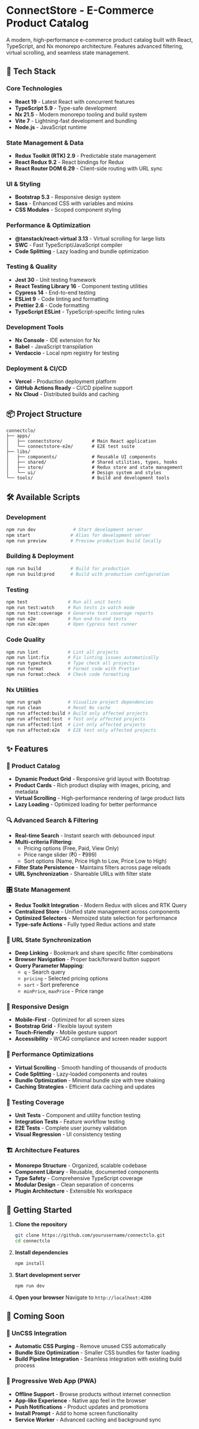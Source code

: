 # ConnectStore - E-Commerce Product Catalog

A modern, high-performance e-commerce product catalog built with React, TypeScript, and Nx monorepo architecture. Features advanced filtering, virtual scrolling, and seamless state management.

## 🚀 Tech Stack

### Core Technologies

- **React 19** - Latest React with concurrent features
- **TypeScript 5.9** - Type-safe development
- **Nx 21.5** - Modern monorepo tooling and build system
- **Vite 7** - Lightning-fast development and bundling
- **Node.js** - JavaScript runtime

### State Management & Data

- **Redux Toolkit (RTK) 2.9** - Predictable state management
- **React Redux 9.2** - React bindings for Redux
- **React Router DOM 6.29** - Client-side routing with URL sync

### UI & Styling

- **Bootstrap 5.3** - Responsive design system
- **Sass** - Enhanced CSS with variables and mixins
- **CSS Modules** - Scoped component styling

### Performance & Optimization

- **@tanstack/react-virtual 3.13** - Virtual scrolling for large lists
- **SWC** - Fast TypeScript/JavaScript compiler
- **Code Splitting** - Lazy loading and bundle optimization

### Testing & Quality

- **Jest 30** - Unit testing framework
- **React Testing Library 16** - Component testing utilities
- **Cypress 14** - End-to-end testing
- **ESLint 9** - Code linting and formatting
- **Prettier 2.6** - Code formatting
- **TypeScript ESLint** - TypeScript-specific linting rules

### Development Tools

- **Nx Console** - IDE extension for Nx
- **Babel** - JavaScript transpilation
- **Verdaccio** - Local npm registry for testing

### Deployment & CI/CD

- **Vercel** - Production deployment platform
- **GitHub Actions Ready** - CI/CD pipeline support
- **Nx Cloud** - Distributed builds and caching

## 📦 Project Structure

```
connectclo/
├── apps/
│   ├── connectstore/           # Main React application
│   └── connectstore-e2e/       # E2E test suite
├── libs/
│   ├── components/             # Reusable UI components
│   ├── shared/                 # Shared utilities, types, hooks
│   ├── store/                  # Redux store and state management
│   └── ui/                     # Design system and styles
└── tools/                      # Build and development tools
```

## 🛠 Available Scripts

### Development

```bash
npm run dev              # Start development server
npm start               # Alias for development server
npm run preview         # Preview production build locally
```

### Building & Deployment

```bash
npm run build           # Build for production
npm run build:prod      # Build with production configuration
```

### Testing

```bash
npm test               # Run all unit tests
npm run test:watch     # Run tests in watch mode
npm run test:coverage  # Generate test coverage reports
npm run e2e            # Run end-to-end tests
npm run e2e:open       # Open Cypress test runner
```

### Code Quality

```bash
npm run lint           # Lint all projects
npm run lint:fix       # Fix linting issues automatically
npm run typecheck      # Type check all projects
npm run format         # Format code with Prettier
npm run format:check   # Check code formatting
```

### Nx Utilities

```bash
npm run graph          # Visualize project dependencies
npm run clean          # Reset Nx cache
npm run affected:build # Build only affected projects
npm run affected:test  # Test only affected projects
npm run affected:lint  # Lint only affected projects
npm run affected:e2e   # E2E test only affected projects
```

## ✨ Features

### 🏪 Product Catalog

- **Dynamic Product Grid** - Responsive grid layout with Bootstrap
- **Product Cards** - Rich product display with images, pricing, and metadata
- **Virtual Scrolling** - High-performance rendering of large product lists
- **Lazy Loading** - Optimized loading for better performance

### 🔍 Advanced Search & Filtering

- **Real-time Search** - Instant search with debounced input
- **Multi-criteria Filtering**:
  - Pricing options (Free, Paid, View Only)
  - Price range slider (₹0 - ₹999)
  - Sort options (Name, Price High to Low, Price Low to High)
- **Filter State Persistence** - Maintains filters across page reloads
- **URL Synchronization** - Shareable URLs with filter state

### 🎛 State Management

- **Redux Toolkit Integration** - Modern Redux with slices and RTK Query
- **Centralized Store** - Unified state management across components
- **Optimized Selectors** - Memoized state selection for performance
- **Type-safe Actions** - Fully typed Redux actions and state

### 🔗 URL State Synchronization

- **Deep Linking** - Bookmark and share specific filter combinations
- **Browser Navigation** - Proper back/forward button support
- **Query Parameter Mapping**:
  - `q` - Search query
  - `pricing` - Selected pricing options
  - `sort` - Sort preference
  - `minPrice`, `maxPrice` - Price range

### 📱 Responsive Design

- **Mobile-First** - Optimized for all screen sizes
- **Bootstrap Grid** - Flexible layout system
- **Touch-Friendly** - Mobile gesture support
- **Accessibility** - WCAG compliance and screen reader support

### 🎯 Performance Optimizations

- **Virtual Scrolling** - Smooth handling of thousands of products
- **Code Splitting** - Lazy-loaded components and routes
- **Bundle Optimization** - Minimal bundle size with tree shaking
- **Caching Strategies** - Efficient data caching and updates

### 🧪 Testing Coverage

- **Unit Tests** - Component and utility function testing
- **Integration Tests** - Feature workflow testing
- **E2E Tests** - Complete user journey validation
- **Visual Regression** - UI consistency testing

### 🏗 Architecture Features

- **Monorepo Structure** - Organized, scalable codebase
- **Component Library** - Reusable, documented components
- **Type Safety** - Comprehensive TypeScript coverage
- **Modular Design** - Clean separation of concerns
- **Plugin Architecture** - Extensible Nx workspace

## 🚀 Getting Started

1. **Clone the repository**

   ```bash
   git clone https://github.com/yourusername/connectclo.git
   cd connectclo
   ```

2. **Install dependencies**

   ```bash
   npm install
   ```

3. **Start development server**

   ```bash
   npm run dev
   ```

4. **Open your browser**
   Navigate to `http://localhost:4200`

## 🔮 Coming Soon

### 🎨 UnCSS Integration

- **Automatic CSS Purging** - Remove unused CSS automatically
- **Bundle Size Optimization** - Smaller CSS bundles for faster loading
- **Build Pipeline Integration** - Seamless integration with existing build process

### 📱 Progressive Web App (PWA)

- **Offline Support** - Browse products without internet connection
- **App-like Experience** - Native app feel in the browser
- **Push Notifications** - Product updates and promotions
- **Install Prompt** - Add to home screen functionality
- **Service Worker** - Advanced caching and background sync
